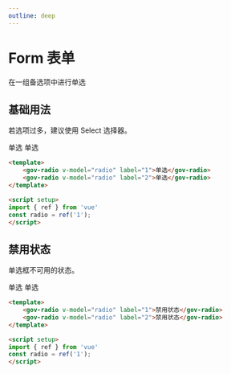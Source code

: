 ```yaml
---
outline: deep
---
```


# Form 表单

在一组备选项中进行单选

<script setup>
import { ref } from 'vue'
const radio = ref('1');
</script>


## 基础用法

若选项过多，建议使用 Select 选择器。

<demo-container class="demo-gov-form">
	<gov-radio v-model="radio" label="1">单选</gov-radio>
	<gov-radio v-model="radio" label="2">单选</gov-radio>
</demo-container>

```md
<template>
	<gov-radio v-model="radio" label="1">单选</gov-radio>
	<gov-radio v-model="radio" label="2">单选</gov-radio>
</template>

<script setup>
import { ref } from 'vue'
const radio = ref('1');
</script>
```

## 禁用状态

单选框不可用的状态。

<demo-container class="demo-gov-form">
	<gov-radio disabled v-model="radio" label="1">单选</gov-radio>
	<gov-radio disabled v-model="radio" label="2">单选</gov-radio>
</demo-container>

```md
<template>
	<gov-radio v-model="radio" label="1">禁用状态</gov-radio>
	<gov-radio v-model="radio" label="2">禁用状态</gov-radio>
</template>

<script setup>
import { ref } from 'vue'
const radio = ref('1');
</script>
```
